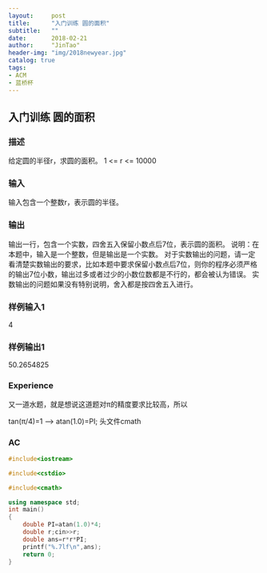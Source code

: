 ```yaml
---
layout:     post
title:      "入门训练 圆的面积"
subtitle:   ""
date:       2018-02-21
author:     "JinTao"
header-img: "img/2018newyear.jpg"
catalog: true
tags:
- ACM
- 蓝桥杯
---
```


## 入门训练 圆的面积

### 描述
给定圆的半径r，求圆的面积。 1 <= r <= 10000
### 输入
输入包含一个整数r，表示圆的半径。 
### 输出
输出一行，包含一个实数，四舍五入保留小数点后7位，表示圆的面积。 
说明：在本题中，输入是一个整数，但是输出是一个实数。
对于实数输出的问题，请一定看清楚实数输出的要求，比如本题中要求保留小数点后7位，则你的程序必须严格的输出7位小数，输出过多或者过少的小数位数都是不行的，都会被认为错误。
实数输出的问题如果没有特别说明，舍入都是按四舍五入进行。
### 样例输入1 
4

### 样例输出1 
50.2654825 
### Experience
又一道水题，就是想说这道题对π的精度要求比较高，所以

tan(π/4)=1 --> atan(1.0)=PI;  头文件cmath
### AC
``` cpp
#include<iostream>

#include<cstdio>

#include<cmath>

using namespace std;
int main()
{
	double PI=atan(1.0)*4;
	double r;cin>>r;
	double ans=r*r*PI;
	printf("%.7lf\n",ans);
	return 0;
}
```

